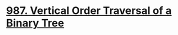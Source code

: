 # [987. Vertical Order Traversal of a Binary Tree](https://leetcode.com/problems/vertical-order-traversal-of-a-binary-tree/)
